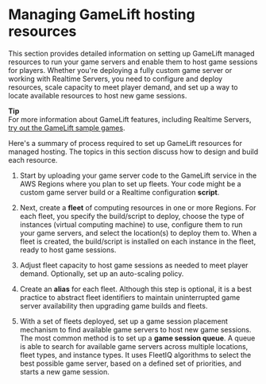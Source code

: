 # Managing GameLift hosting resources<a name="resources-intro"></a>

This section provides detailed information on setting up GameLift managed resources to run your game servers and enable them to host game sessions for players\. Whether you're deploying a fully custom game server or working with Realtime Servers, you need to configure and deploy resources, scale capacity to meet player demand, and set up a way to locate available resources to host new game sessions\. 

**Tip**  
For more information about GameLift features, including Realtime Servers, [try out the GameLift sample games](gamelift-explore.md)\.

Here's a summary of process required to set up GameLift resources for managed hosting\. The topics in this section discuss how to design and build each resource\.

1. Start by uploading your game server code to the GameLift service in the AWS Regions where you plan to set up fleets\. Your code might be a custom game server build or a Realtime configuration **script**\.

1. Next, create a **fleet** of computing resources in one or more Regions\. For each fleet, you specify the build/script to deploy, choose the type of instances \(virtual computing machine\) to use, configure them to run your game servers, and select the location\(s\) to deploy them to\. When a fleet is created, the build/script is installed on each instance in the fleet, ready to host game sessions\. 

1. Adjust fleet capacity to host game sessions as needed to meet player demand\. Optionally, set up an auto\-scaling policy\.

1. Create an **alias** for each fleet\. Although this step is optional, it is a best practice to abstract fleet identifiers to maintain uninterrupted game server availability then upgrading game builds and fleets\.

1. With a set of fleets deployed, set up a game session placement mechanism to find available game servers to host new game sessions\. The most common method is to set up a **game session queue**\. A queue is able to search for available game servers across multiple locations, fleet types, and instance types\. It uses FleetIQ algorithms to select the best possible game server, based on a defined set of priorities, and starts a new game session\.